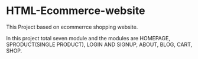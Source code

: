 # HTML-Ecommerce-website


This Project based on ecommerrce shopping website.

In this project total seven module and the modules are HOMEPAGE, SPRODUCT(SINGLE PRODUCT), LOGIN AND SIGNUP, ABOUT, BLOG, CART, SHOP.


